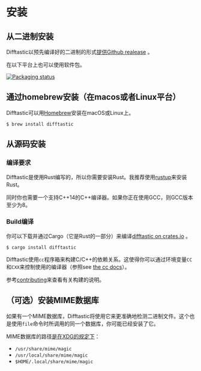 # 安装

## 从二进制安装

Difftastic以预先编译好的二进制的形式[提供Github realease](https://github.com/Wilfred/difftastic/releases) 。

在以下平台上也可以使用软件包。

[![Packaging status](https://repology.org/badge/vertical-allrepos/difftastic.svg)](https://repology.org/project/difftastic/versions)


## 通过homebrew安装（在macos或者Linux平台）

Difftastic可以用[Homebrew](https://formulae.brew.sh/formula/difftastic)安装在macOS或Linux上。


```
$ brew install difftastic
```

## 从源码安装

### 编译要求

Difftastic是使用Rust编写的，所以你需要安装Rust。我推荐使用[rustup](https://rustup.rs/)来安装Rust。

同时你也需要一个支持C++14的C++编译器。如果你正在使用GCC，则GCC版本至少为8。

### Build编译

你可以下载并通过Cargo（它是Rust的一部分）来编译[difftastic on
crates.io](https://crates.io/crates/difftastic) 。

```
$ cargo install difftastic
```

 Difftastic使用`cc`程序箱来构建C/C++的依赖关系。这使得你可以通过环境变量`CC`和`CXX`来控制使用的编译器（参照see [the cc
docs](https://github.com/alexcrichton/cc-rs#external-configuration-via-environment-variables)）。

参考[contributing](./contributing.md)来查看有关构建的说明。

## （可选）安装MIME数据库

如果有一个MIME数据库，Difftastic将使用它来更准确地检测二进制文件。这个也是使用`file`命令时所调用的同一个数据库，你可能已经安装了它。

MIME数据库的路径[是在XDG的规定下](https://specifications.freedesktop.org/shared-mime-info-spec/0.11/ar01s03.html)：

* `/usr/share/mime/magic`
* `/usr/local/share/mime/magic`
* `$HOME/.local/share/mime/magic`
